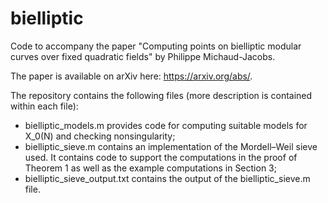 # bielliptic
Code to accompany the paper "Computing points on bielliptic modular curves over fixed quadratic fields" by Philippe Michaud-Jacobs.

The paper is available on arXiv here: https://arxiv.org/abs/.

The repository contains the following files (more description is contained within each file):

- bielliptic_models.m provides code for computing suitable models for X_0(N) and checking nonsingularity;
- bielliptic_sieve.m contains an implementation of the Mordell–Weil sieve used. It contains code to support the computations in the proof of Theorem 1 as well as the example computations in Section 3;
- bielliptic_sieve_output.txt contains the output of the bielliptic_sieve.m file.
